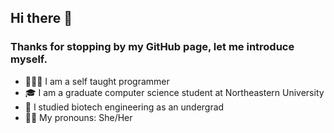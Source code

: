 ## Hi there 👋

### Thanks for stopping by my GitHub page, let me introduce myself.

- 👩🏻‍💻 I am a self taught programmer
- 🎓 I am a graduate computer science student at Northeastern University 
- 🧬 I studied biotech engineering as an undergrad
- 👩🏻 My pronouns: She/Her
